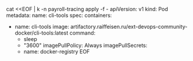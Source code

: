 cat <<EOF | k -n payroll-tracing apply -f -
apiVersion: v1
kind: Pod
metadata:
  name: cli-tools
spec:
  containers:
  - name: cli-tools
    image: artifactory.raiffeisen.ru/ext-devops-community-docker/cli-tools:latest
    command:
      - sleep
      - "3600"
    imagePullPolicy: Always
  imagePullSecrets:
    - name: docker-registry
EOF